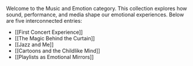 
Welcome to the Music and Emotion category. This collection explores how sound, performance, and media shape our emotional experiences. Below are five interconnected entries:

- [[First Concert Experience]]
- [[The Magic Behind the Curtain]]
- [[Jazz and Me]]
- [[Cartoons and the Childlike Mind]]
- [[Playlists as Emotional Mirrors]]